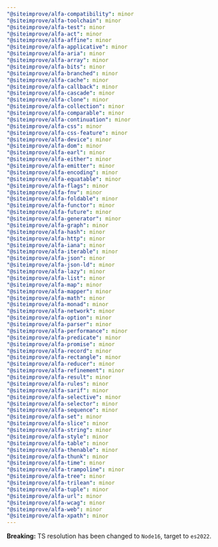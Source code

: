 ```yaml
---
"@siteimprove/alfa-compatibility": minor
"@siteimprove/alfa-toolchain": minor
"@siteimprove/alfa-test": minor
"@siteimprove/alfa-act": minor
"@siteimprove/alfa-affine": minor
"@siteimprove/alfa-applicative": minor
"@siteimprove/alfa-aria": minor
"@siteimprove/alfa-array": minor
"@siteimprove/alfa-bits": minor
"@siteimprove/alfa-branched": minor
"@siteimprove/alfa-cache": minor
"@siteimprove/alfa-callback": minor
"@siteimprove/alfa-cascade": minor
"@siteimprove/alfa-clone": minor
"@siteimprove/alfa-collection": minor
"@siteimprove/alfa-comparable": minor
"@siteimprove/alfa-continuation": minor
"@siteimprove/alfa-css": minor
"@siteimprove/alfa-css-feature": minor
"@siteimprove/alfa-device": minor
"@siteimprove/alfa-dom": minor
"@siteimprove/alfa-earl": minor
"@siteimprove/alfa-either": minor
"@siteimprove/alfa-emitter": minor
"@siteimprove/alfa-encoding": minor
"@siteimprove/alfa-equatable": minor
"@siteimprove/alfa-flags": minor
"@siteimprove/alfa-fnv": minor
"@siteimprove/alfa-foldable": minor
"@siteimprove/alfa-functor": minor
"@siteimprove/alfa-future": minor
"@siteimprove/alfa-generator": minor
"@siteimprove/alfa-graph": minor
"@siteimprove/alfa-hash": minor
"@siteimprove/alfa-http": minor
"@siteimprove/alfa-iana": minor
"@siteimprove/alfa-iterable": minor
"@siteimprove/alfa-json": minor
"@siteimprove/alfa-json-ld": minor
"@siteimprove/alfa-lazy": minor
"@siteimprove/alfa-list": minor
"@siteimprove/alfa-map": minor
"@siteimprove/alfa-mapper": minor
"@siteimprove/alfa-math": minor
"@siteimprove/alfa-monad": minor
"@siteimprove/alfa-network": minor
"@siteimprove/alfa-option": minor
"@siteimprove/alfa-parser": minor
"@siteimprove/alfa-performance": minor
"@siteimprove/alfa-predicate": minor
"@siteimprove/alfa-promise": minor
"@siteimprove/alfa-record": minor
"@siteimprove/alfa-rectangle": minor
"@siteimprove/alfa-reducer": minor
"@siteimprove/alfa-refinement": minor
"@siteimprove/alfa-result": minor
"@siteimprove/alfa-rules": minor
"@siteimprove/alfa-sarif": minor
"@siteimprove/alfa-selective": minor
"@siteimprove/alfa-selector": minor
"@siteimprove/alfa-sequence": minor
"@siteimprove/alfa-set": minor
"@siteimprove/alfa-slice": minor
"@siteimprove/alfa-string": minor
"@siteimprove/alfa-style": minor
"@siteimprove/alfa-table": minor
"@siteimprove/alfa-thenable": minor
"@siteimprove/alfa-thunk": minor
"@siteimprove/alfa-time": minor
"@siteimprove/alfa-trampoline": minor
"@siteimprove/alfa-tree": minor
"@siteimprove/alfa-trilean": minor
"@siteimprove/alfa-tuple": minor
"@siteimprove/alfa-url": minor
"@siteimprove/alfa-wcag": minor
"@siteimprove/alfa-web": minor
"@siteimprove/alfa-xpath": minor
---
```


**Breaking:** TS resolution has been changed to `Node16`, target to `es2022`.
